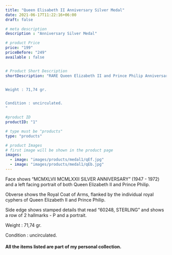 ```yaml
---
title: "Queen Elisabeth II Anniversary Silver Medal"
date: 2021-06-17T11:22:16+06:00
draft: false

# meta description
description : "Anniversary Silver Medal"

# product Price
price: "199"
priceBefore: "249"
available : false


# Product Short Description
shortDescription: "RARE Queen Elizabeth II and Prince Philip Anniversary Silver Medal 1947 - 1972


Weight : 71,74 gr.


Condition : uncirculated.
"

#product ID
productID: "1"

# type must be "products"
type: "products"

# product Images
# first image will be shown in the product page
images:
  - image: "images/products/medal1/qEf.jpg"
  - image: "images/products/medal1/qEb.jpg"
---
```


Face shows “MCMXLVII MCMLXXII SILVER ANNIVERSARY” (1947 - 1972) and a left facing portrait of both Queen Elizabeth II and Prince Philip.

Obverse shows the Royal Coat of Arms, flanked by the individual royal cyphers of Queen Elizabeth II and Prince Philip. 

Side edge shows stamped details that read “60248, STERLING” and shows a row of 2 hallmarks - P and a portrait.

Weight : 71,74 gr.

Condition : uncirculated.


#### All the items listed are part of my personal collection.
